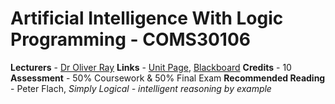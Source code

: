 # Artificial Intelligence With Logic Programming - COMS30106

**Lecturers** - [Dr Oliver Ray](http://www.bristol.ac.uk/engineering/departments/computerscience/people/oliver-ray/overview.html)
**Links** - [Unit Page](https://www.bris.ac.uk/unit-programme-catalogue/UnitDetails.jsa?ayrCode=19%2F20&unitCode=COMS30106), [Blackboard](https://www.ole.bris.ac.uk/webapps/blackboard/content/listContent.jsp?course_id=_237243_1&content_id=_3922891_1&mode=reset)
**Credits** - 10
**Assessment** - 50% Coursework & 50% Final Exam
**Recommended Reading** - Peter Flach, *Simply Logical - intelligent reasoning by example*

